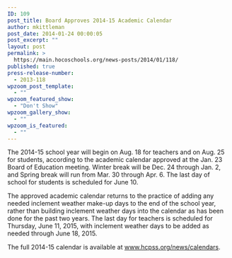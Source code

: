 ```yaml
---
ID: 109
post_title: Board Approves 2014-15 Academic Calendar
author: mkittleman
post_date: 2014-01-24 00:00:05
post_excerpt: ""
layout: post
permalink: >
  https://main.hocoschools.org/news-posts/2014/01/118/
published: true
press-release-number:
  - 2013-118
wpzoom_post_template:
  - ""
wpzoom_featured_show:
  - "Don't Show"
wpzoom_gallery_show:
  - ""
wpzoom_is_featured:
  - ""
---
```

The 2014-15 school year will begin on Aug. 18 for teachers and on Aug. 25 for students, according to the academic calendar approved at the Jan. 23 Board of Education meeting. Winter break will be Dec. 24 through Jan. 2, and Spring break will run from Mar. 30 through Apr. 6. The last day of school for students is scheduled for June 10.

The approved academic calendar returns to the practice of adding any needed inclement weather make-up days to the end of the school year, rather than building inclement weather days into the calendar as has been done for the past two years. The last day for teachers is scheduled for Thursday, June 11, 2015, with inclement weather days to be added as needed through June 18, 2015.

The full 2014-15 calendar is available at <a href="http://www.hcpss.org/news/calendars/">www.hcpss.org/news/calendars</a>.